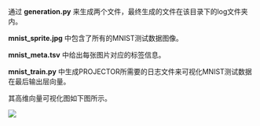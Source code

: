 通过 **generation.py** 来生成两个文件，最终生成的文件在该目录下的log文件夹内。

**mnist_sprite.jpg** 中包含了所有的MNIST测试数据图像。

**mnist_meta.tsv** 中给出每张图片对应的标签信息。

**mnist_train.py** 中生成PROJECTOR所需要的日志文件来可视化MNIST测试数据在最后输出层向量。

其高维向量可视化图如下图所示。

![](https://i.imgur.com/KhSFHDW.png)